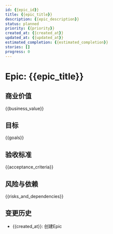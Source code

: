 ```yaml
---
id: {{epic_id}}
title: {{epic_title}}
description: {{epic_description}}
status: planned
priority: {{priority}}
created_at: {{created_at}}
updated_at: {{updated_at}}
estimated_completion: {{estimated_completion}}
stories: []
progress: 0
---
```


# Epic: {{epic_title}}

## 商业价值

{{business_value}}

## 目标

{{goals}}

## 验收标准

{{acceptance_criteria}}

## 风险与依赖

{{risks_and_dependencies}}

## 变更历史

- {{created_at}}: 创建Epic
